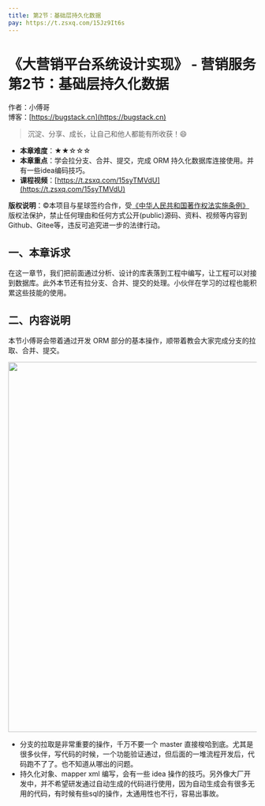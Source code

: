 ```yaml
---
title: 第2节：基础层持久化数据
pay: https://t.zsxq.com/15Jz9It6s
---
```


# 《大营销平台系统设计实现》 - 营销服务 第2节：基础层持久化数据

作者：小傅哥
<br/>博客：[https://bugstack.cn](https://bugstack.cn)

>沉淀、分享、成长，让自己和他人都能有所收获！😄

- **本章难度**：★★☆☆☆
- **本章重点**：学会拉分支、合并、提交，完成 ORM 持久化数据库连接使用。并有一些idea编码技巧。
- **课程视频**：[https://t.zsxq.com/15syTMVdU](https://t.zsxq.com/15syTMVdU)

**版权说明**：©本项目与星球签约合作，受[《中华人民共和国著作权法实施条例》](http://www.gov.cn/zhengce/2020-12/26/content_5573623.htm) 版权法保护，禁止任何理由和任何方式公开(public)源码、资料、视频等内容到Github、Gitee等，违反可追究进一步的法律行动。

## 一、本章诉求

在这一章节，我们把前面通过分析、设计的库表落到工程中编写，让工程可以对接到数据库。此外本节还有拉分支、合并、提交的处理。小伙伴在学习的过程也能积累这些技能的使用。

## 二、内容说明

本节小傅哥会带着通过开发 ORM 部分的基本操作，顺带着教会大家完成分支的拉取、合并、提交。

<div align="center">
    <img src="https://bugstack.cn/images/article/project/big-market/big-market-04-01.png?raw=true" width="750px">
</div>

- 分支的拉取是非常重要的操作，千万不要一个 master 直接梭哈到底。尤其是很多伙伴，写代码的时候，一个功能验证通过，但后面的一堆流程开发后，代码跑不了了。也不知道从哪出的问题。
- 持久化对象、mapper xml 编写，会有一些 idea 操作的技巧。另外像大厂开发中，并不希望研发通过自动生成的代码进行使用，因为自动生成会有很多无用的代码，有时候有些sql的操作，太通用性也不行，容易出事故。
